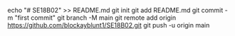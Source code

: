 echo "# SE18B02" >> README.md
git init
git add README.md
git commit -m "first commit"
git branch -M main
git remote add origin https://github.com/blockayblunt1/SE18B02.git
git push -u origin main
